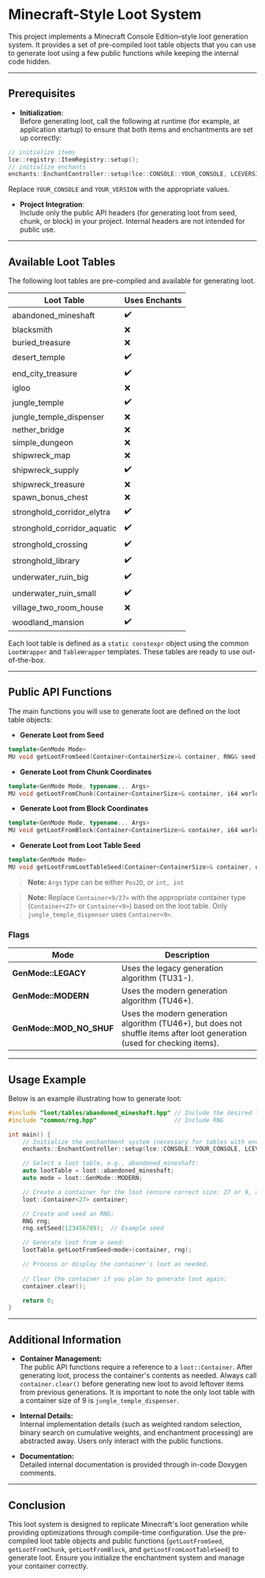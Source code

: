 
# Minecraft\-Style Loot System

This project implements a Minecraft Console Edition–style loot generation system. 
It provides a set of pre-compiled loot table objects that you can use to generate loot 
using a few public functions while keeping the internal code hidden.

---

## Prerequisites

- **Initialization**:  
Before generating loot, call the following at runtime (for example, at application startup) 
to ensure that both items and enchantments are set up correctly:

```cpp
// initialize items
lce::registry::ItemRegistry::setup();
// initialize enchants
enchants::EnchantController::setup(lce::CONSOLE::YOUR_CONSOLE, LCEVERSION::YOUR_VERSION);
```
Replace `YOUR_CONSOLE` and `YOUR_VERSION` with the appropriate values.

- **Project Integration**:  
Include only the public API headers (for generating loot from seed, chunk, or block) in your project. 
Internal headers are not intended for public use.

---

## Available Loot Tables

The following loot tables are pre-compiled and available for generating loot.

| Loot Table                  | Uses Enchants |
|-----------------------------|---------------|
| abandoned_mineshaft         | ✔️            |
| blacksmith                  | ❌             |
| buried_treasure             | ❌             |
| desert_temple               | ✔️            |
| end_city_treasure           | ✔️            |
| igloo                       | ❌             |
| jungle_temple               | ✔️            |
| jungle_temple_dispenser     | ❌             |
| nether_bridge               | ❌             |
| simple_dungeon              | ❌             |
| shipwreck_map               | ❌             |
| shipwreck_supply            | ✔️            |
| shipwreck_treasure          | ❌             |
| spawn_bonus_chest           | ❌             |
| stronghold_corridor_elytra  | ✔️            |
| stronghold_corridor_aquatic | ✔️            |
| stronghold_crossing         | ✔️            |
| stronghold_library          | ✔️            |
| underwater_ruin_big         | ✔️            |
| underwater_ruin_small       | ✔️            |
| village_two_room_house      | ❌             |
| woodland_mansion            | ✔️            |

Each loot table is defined as a `static constexpr` object using the common `LootWrapper` and `TableWrapper` templates. 
These tables are ready to use out-of-the-box.

---

## Public API Functions

The main functions you will use to generate loot are defined on the loot table objects:

- **Generate Loot from Seed**
```cpp
template<GenMode Mode>
MU void getLootFromSeed(Container<ContainerSize>& container, RNG& seed) const;
```

- **Generate Loot from Chunk Coordinates**
```cpp
template<GenMode Mode, typename... Args>
MU void getLootFromChunk(Container<ContainerSize>& container, i64 worldSeed, Args&&... args) const;
```

- **Generate Loot from Block Coordinates**
```cpp
template<GenMode Mode, typename... Args>
MU void getLootFromBlock(Container<ContainerSize>& container, i64 worldSeed, Args&&... args) const;
```

- **Generate Loot from Loot Table Seed**
```cpp
template<GenMode Mode>
MU void getLootFromLootTableSeed(Container<ContainerSize>& container, u64 lootTableSeed, Buffer* buffer) const;
```
> **Note:** `Args` type can be either `Pos2D`, or `int, int`

> **Note:** Replace `Container<9/27>` with the appropriate container type (`Container<27>` or `Container<9>`) 
based on the loot table. Only `jungle_temple_dispenser` uses `Container<9>`.

### Flags

| Mode                     | Description                                                                                                               |
|--------------------------|---------------------------------------------------------------------------------------------------------------------------|
| **GenMode::LEGACY**      | Uses the legacy generation algorithm (TU31-).                                                                             |
| **GenMode::MODERN**      | Uses the modern generation algorithm (TU46+).                                                                             |
| **GenMode::MOD_NO_SHUF** | Uses the modern generation algorithm (TU46+), but does not shuffle items after loot generation (used for checking items). |

---

## Usage Example

Below is an example illustrating how to generate loot:

```cpp
#include "loot/tables/abandoned_mineshaft.hpp" // Include the desired loot table
#include "common/rng.hpp"                      // Include RNG

int main() {
    // Initialize the enchantment system (necessary for tables with enchantments):
    enchants::EnchantController::setup(lce::CONSOLE::YOUR_CONSOLE, LCEVERSION::YOUR_VERSION);

    // Select a loot table, e.g., abandoned_mineshaft:
    auto lootTable = loot::abandoned_mineshaft;
    auto mode = loot::GenMode::MODERN;

    // Create a container for the loot (ensure correct size: 27 or 9, as required):
    loot::Container<27> container;

    // Create and seed an RNG:
    RNG rng;
    rng.setSeed(123456789);  // Example seed

    // Generate loot from a seed:
    lootTable.getLootFromSeed<mode>(container, rng);

    // Process or display the container's loot as needed.
    
    // Clear the container if you plan to generate loot again:
    container.clear();

    return 0;
}
```

---

## Additional Information

- **Container Management:**  
The public API functions require a reference to a `loot::Container`. After generating loot, 
process the container's contents as needed. Always call `container.clear()` 
before generating new loot to avoid leftover items from previous generations.
It is important to note the only loot table with a container size of 9 is `jungle_temple_dispenser`.

- **Internal Details:**  
Internal implementation details (such as weighted random selection, binary search on cumulative weights, 
and enchantment processing) are abstracted away. Users only interact with the public functions.

- **Documentation:**  
Detailed internal documentation is provided through in-code Doxygen comments.

---

## Conclusion

This loot system is designed to replicate Minecraft's loot generation while providing optimizations through 
compile-time configuration. Use the pre-compiled loot table objects and 
public functions (`getLootFromSeed`, `getLootFromChunk`, `getLootFromBlock`, and `getLootFromLootTableSeed`) 
to generate loot. Ensure you initialize the enchantment system and manage your container correctly.
